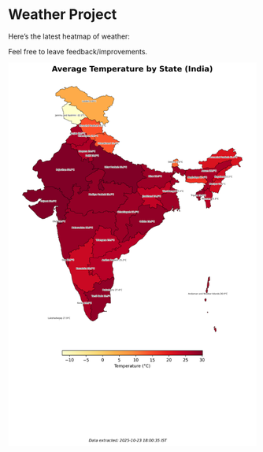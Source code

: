 # Weather Project

Here’s the latest heatmap of weather:

Feel free to leave feedback/improvements.

![India Heatmap](docs/assets/india_heatmap.png?v=FA1FED)
